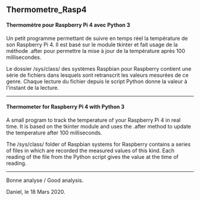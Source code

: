 ## Thermometre_Rasp4
#### Thermomètre pour Raspberry Pi 4 avec Python 3

Un petit programme permettant de suivre en temps réel la température de son Raspberry Pi 4. Il est basé sur le module tkinter et fait usage de la méthode .after pour permettre la mise à jour de la température après 100 millisecondes. 

Le dossier /sys/class/ des systèmes Raspbian pour Raspberry contient une série de fichiers dans lesquels sont retranscrit les valeurs mesurées de ce genre. Chaque lecture du fichier depuis le script Python donne la valeur à l'instant de la lecture.

-----

#### Thermometer for Raspberry Pi 4 with Python 3

A small program to track the temperature of your Raspberry Pi 4 in real time. It is based on the tkinter module and uses the .after method to update the temperature after 100 milliseconds.

The /sys/class/ folder of Raspbian systems for Raspberry contains a series of files in which are recorded the measured values of this kind. Each reading of the file from the Python script gives the value at the time of reading.

-----

Bonne analyse / Good analysis.

Daniel, le 18 Mars 2020.
